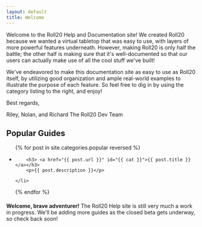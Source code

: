 ```yaml
---
layout: default
title: Welcome
---
```


Welcome to the Roll20 Help and Documentation site! We created Roll20 because we wanted a virtual tabletop that was easy to use, with layers of more powerful features underneath. However, making Roll20 is only half the battle; the other half is making sure that it's well-documented so that our users can actually make use of all the cool stuff we've built! 

We've endeavored to make this documentation site as easy to use as Roll20 itself, by utilizing good organization and ample real-world examples to illustrate the purpose of each feature. So feel free to dig in by using the category listing to the right, and enjoy!

Best regards,

Riley, Nolan, and Richard
The Roll20 Dev Team

<!-- <div class="list-module">
  <h2>Popular Guides</h2>
  <div class="list-body">
    <ul>
      {% for post in site.categories.popular reversed %}
        <li>
          <a href="{{ post.url }}" id="{{ cat }}">
            <h3>{{ post.title }}</h3>
            <p>{{ post.description }}</p>
          </a>
        </li>
      {% endfor %}
    </ul>
  </div>
</div> -->

<h2>Popular Guides</h2>

<div class="well popular-list">

  <ul>
  {% for post in site.categories.popular reversed %}
    <li>
     
        <h3> <a href="{{ post.url }}" id="{{ cat }}">{{ post.title }}</a></h3>
        <p>{{ post.description }}</p>
      
    </li>
  {% endfor %}
  </ul>
</div>

<div class="alert alert-success" style="margin-top: 20px;">
  <p><strong>Welcome, brave adventurer!</strong> The Roll20 Help site is still very much a work in progress. We'll be adding more guides as the closed beta gets underway, so check back soon!</p>
</div>